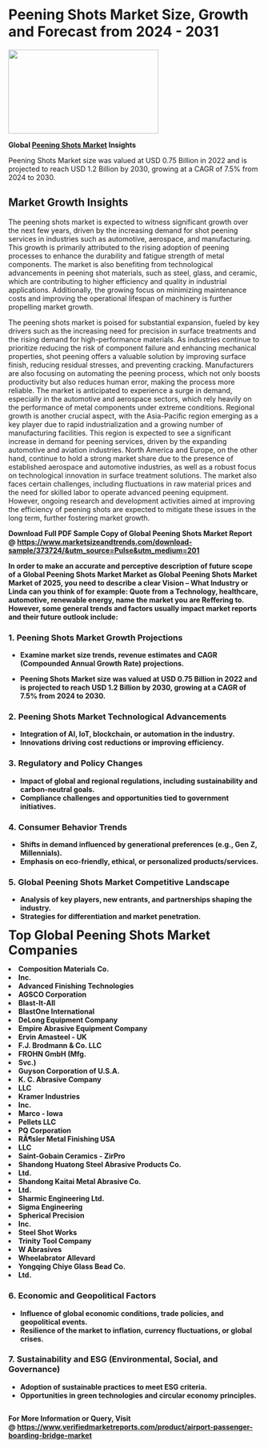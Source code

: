 <H1>Peening Shots Market Size, Growth and Forecast from 2024 - 2031</H1><img class="aligncenter size-medium wp-image-584254" src="https://thirdeyenews.in/wp-content/uploads/2024/09/Global-Market-Research-300x168.jpeg" alt="" width="300" height="168" /><p><strong>Global&nbsp;<a href="https://www.marketsizeandtrends.com/download-sample/373724/&amp;utm_source=Pulse&amp;utm_medium=201">Peening Shots Market</a> Insights</strong></p><p>Peening Shots Market size was valued at USD 0.75 Billion in 2022 and is projected to reach USD 1.2 Billion by 2030, growing at a CAGR of 7.5% from 2024 to 2030.</p><p><h2>Market Growth Insights</h2> <p>The peening shots market is expected to witness significant growth over the next few years, driven by the increasing demand for shot peening services in industries such as automotive, aerospace, and manufacturing. This growth is primarily attributed to the rising adoption of peening processes to enhance the durability and fatigue strength of metal components. The market is also benefiting from technological advancements in peening shot materials, such as steel, glass, and ceramic, which are contributing to higher efficiency and quality in industrial applications. Additionally, the growing focus on minimizing maintenance costs and improving the operational lifespan of machinery is further propelling market growth.</p> <p><strong></strong></p> <p>The peening shots market is poised for substantial expansion, fueled by key drivers such as the increasing need for precision in surface treatments and the rising demand for high-performance materials. As industries continue to prioritize reducing the risk of component failure and enhancing mechanical properties, shot peening offers a valuable solution by improving surface finish, reducing residual stresses, and preventing cracking. Manufacturers are also focusing on automating the peening process, which not only boosts productivity but also reduces human error, making the process more reliable. The market is anticipated to experience a surge in demand, especially in the automotive and aerospace sectors, which rely heavily on the performance of metal components under extreme conditions. Regional growth is another crucial aspect, with the Asia-Pacific region emerging as a key player due to rapid industrialization and a growing number of manufacturing facilities. This region is expected to see a significant increase in demand for peening services, driven by the expanding automotive and aviation industries. North America and Europe, on the other hand, continue to hold a strong market share due to the presence of established aerospace and automotive industries, as well as a robust focus on technological innovation in surface treatment solutions. The market also faces certain challenges, including fluctuations in raw material prices and the need for skilled labor to operate advanced peening equipment. However, ongoing research and development activities aimed at improving the efficiency of peening shots are expected to mitigate these issues in the long term, further fostering market growth. <p><strong></p><p><span class=""><strong>Download Full PDF Sample Copy of Global Peening Shots Market Report</strong> @ <a href="https://www.marketsizeandtrends.com/download-sample/373724/&amp;utm_source=Pulse&amp;utm_medium=201" target="_blank">https://www.marketsizeandtrends.com/download-sample/373724/&amp;utm_source=Pulse&amp;utm_medium=201</a></span></p><p>In order to make an accurate and perceptive description of future scope of a Global&nbsp;Peening Shots Market Market as Global&nbsp;Peening Shots Market Market of 2025, you need to describe a clear Vision &ndash; What Industry or Linda can you think of for example: Quote from a Technology, healthcare, automotive, renewable energy, name the market you are Reffering to. However, some general trends and factors usually impact market reports and their future outlook include:</p><h3>1.&nbsp;<strong>Peening Shots Market Growth Projections</strong></h3><ul><li>Examine market size trends, revenue estimates and CAGR (Compounded Annual Growth Rate) projections.</li><li><p>Peening Shots Market size was valued at USD 0.75 Billion in 2022 and is projected to reach USD 1.2 Billion by 2030, growing at a CAGR of 7.5% from 2024 to 2030.</p></li></ul><h3>2.&nbsp;<strong>Peening Shots Market Technological Advancements</strong></h3><ul><li>Integration of AI, IoT, blockchain, or automation in the industry.</li><li>Innovations driving cost reductions or improving efficiency.</li></ul><h3>3.&nbsp;<strong>Regulatory and Policy Changes</strong></h3><ul><li>Impact of global and regional regulations, including sustainability and carbon-neutral goals.</li><li>Compliance challenges and opportunities tied to government initiatives.</li></ul><h3>4.&nbsp;<strong>Consumer Behavior Trends</strong></h3><ul><li>Shifts in demand influenced by generational preferences (e.g., Gen Z, Millennials).</li><li>Emphasis on eco-friendly, ethical, or personalized products/services.</li></ul><h3>5.&nbsp;<strong>Global Peening Shots Market Competitive Landscape</strong></h3><ul><li>Analysis of key players, new entrants, and partnerships shaping the industry.</li><li>Strategies for differentiation and market penetration.</li></ul><p data-pm-slice="1 1 []"><span style="color: inherit; font-family: inherit; font-size: 25px;">Top Global Peening Shots Market Companies</span></p><div class="" data-test-id=""><p><li>Composition Materials Co.</li><li> Inc.</li><li> Advanced Finishing Technologies</li><li> AGSCO Corporation</li><li> Blast-It-All</li><li> BlastOne International</li><li> DeLong Equipment Company</li><li> Empire Abrasive Equipment Company</li><li> Ervin Amasteel - UK</li><li> F.J. Brodmann & Co. LLC</li><li> FROHN GmbH (Mfg.</li><li> Svc.)</li><li> Guyson Corporation of U.S.A.</li><li> K. C. Abrasive Company</li><li> LLC</li><li> Kramer Industries</li><li> Inc.</li><li> Marco - Iowa</li><li> Pellets LLC</li><li> PQ Corporation</li><li> RÃ¶sler Metal Finishing USA</li><li> LLC</li><li> Saint-Gobain Ceramics - ZirPro</li><li> Shandong Huatong Steel Abrasive Products Co.</li><li> Ltd.</li><li> Shandong Kaitai Metal Abrasive Co.</li><li> Ltd.</li><li> Sharmic Engineering Ltd.</li><li> Sigma Engineering</li><li> Spherical Precision</li><li> Inc.</li><li> Steel Shot Works</li><li> Trinity Tool Company</li><li> W Abrasives</li><li> Wheelabrator Allevard</li><li> Yongqing Chiye Glass Bead Co.</li><li> Ltd.</li></p></div><h3>6.&nbsp;<strong>Economic and Geopolitical Factors</strong></h3><ul><li>Influence of global economic conditions, trade policies, and geopolitical events.</li><li>Resilience of the market to inflation, currency fluctuations, or global crises.</li></ul><h3>7.&nbsp;<strong>Sustainability and ESG (Environmental, Social, and Governance)</strong></h3><ul><li>Adoption of sustainable practices to meet ESG criteria.</li><li>Opportunities in green technologies and circular economy principles.</li></ul><h2><strong style="font-size: 14px;">For More Information or Query, Visit @&nbsp;</strong><a style="background-color: #ffffff; font-size: 14px;" href="https://www.marketsizeandtrends.com/report/peening-shots-market/" target="_blank">https://www.verifiedmarketreports.com/product/airport-passenger-boarding-bridge-market</a></h2>
